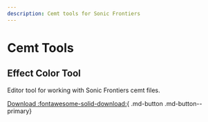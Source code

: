```yaml
---
description: Cemt tools for Sonic Frontiers
---
```

# Cemt Tools

## Effect Color Tool
Editor tool for working with Sonic Frontiers cemt files.

[Download :fontawesome-solid-download:](https://mastaklomods.com/mods/effect-color-tool/){ .md-button .md-button--primary}

